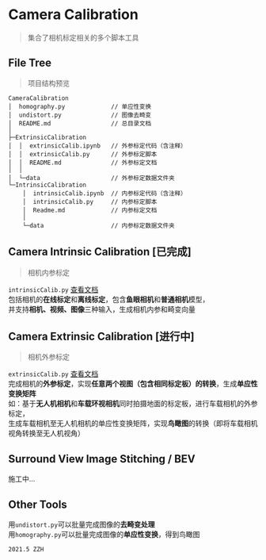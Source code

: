 # Camera Calibration
> 集合了相机标定相关的多个脚本工具  

## File Tree  
> 项目结构预览  
```
CameraCalibration  
│  homography.py             // 单应性变换
│  undistort.py              // 图像去畸变
│  README.md                 // 总目录文档
│    
├─ExtrinsicCalibration  
│  │  extrinsicCalib.ipynb   // 外参标定代码（含注释）
│  │  extrinsicCalib.py      // 外参标定脚本
│  │  README.md              // 外参标定文档
│  │    
│  └─data                    // 外参标定数据文件夹
└─IntrinsicCalibration  
    │  intrinsicCalib.ipynb  // 内参标定代码（含注释）
    │  intrinsicCalib.py     // 内参标定脚本
    │  Readme.md             // 内参标定文档
    │    
    └─data                   // 内参标定数据文件夹
```  
  
## Camera Intrinsic Calibration [已完成]
> 相机内参标定   
  
`intrinsicCalib.py`  [查看文档](./IntrinsicCalibration/README.md/)  
包括相机的**在线标定**和**离线标定**，包含**鱼眼相机**和**普通相机**模型，  
并支持**相机、视频、图像**三种输入，生成相机内参和畸变向量   
  
## Camera Extrinsic Calibration [进行中]
> 相机外参标定   

`extrinsicCalib.py`  [查看文档](./ExtrinsicCalibration/README.md/)    
完成相机的**外参标定**，实现**任意两个视图（包含相同标定板）的转换**，生成**单应性变换矩阵**  
如：基于**无人机相机**和**车载环视相机**同时拍摄地面的标定板，进行车载相机的外参标定，  
生成车载相机至无人机相机的单应性变换矩阵，实现**鸟瞰图**的转换（即将车载相机视角转换至无人机视角）    
  
## Surround View Image Stitching / BEV
施工中...  
  
## Other Tools  
用`undistort.py`可以批量完成图像的**去畸变处理**   
用`homography.py`可以批量完成图像的**单应性变换**，得到鸟瞰图  
   
    
`2021.5 ZZH`  